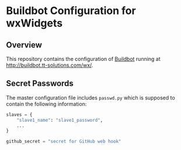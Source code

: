 Buildbot Configuration for wxWidgets
====================================

Overview
--------

This repository contains the configuration of [Buildbot](http://buildbot.net/)
running at http://buildbot.tt-solutions.com/wx/.

Secret Passwords
----------------

The master configuration file includes `passwd.py` which is supposed to
contain the following information:
```py
slaves = {
    "slave1_name": "slave1_password",
    ...
}

github_secret = "secret for GitHub web hook"
```
